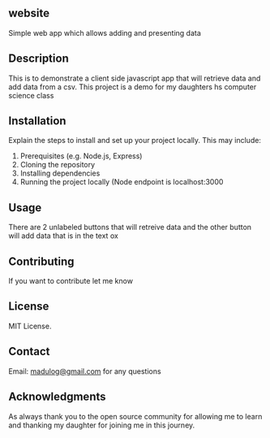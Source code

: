 ## website

Simple web app which allows adding and presenting data

## Description

This is to demonstrate a client side javascript app that will retrieve data and add data from a csv. This project is a demo for my daughters hs computer science class

## Installation

Explain the steps to install and set up your project locally. This may include:

1. Prerequisites (e.g. Node.js, Express)
2. Cloning the repository
3. Installing dependencies
4. Running the project locally (Node endpoint is localhost:3000

## Usage

There are 2 unlabeled buttons that will retreive data and the other button will add data that is in the text ox

## Contributing

If you want to contribute let me know

## License

MIT License.

## Contact

Email: madulog@gmail.com for any questions

## Acknowledgments

As always thank you to the open source community for allowing me to learn and thanking my daughter for joining me in this journey.

